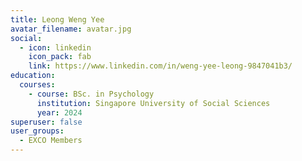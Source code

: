 ```yaml
---
title: Leong Weng Yee
avatar_filename: avatar.jpg
social:
  - icon: linkedin
    icon_pack: fab
    link: https://www.linkedin.com/in/weng-yee-leong-9847041b3/
education:
  courses:
    - course: BSc. in Psychology
      institution: Singapore University of Social Sciences
      year: 2024
superuser: false
user_groups:
  - EXCO Members
---
```

